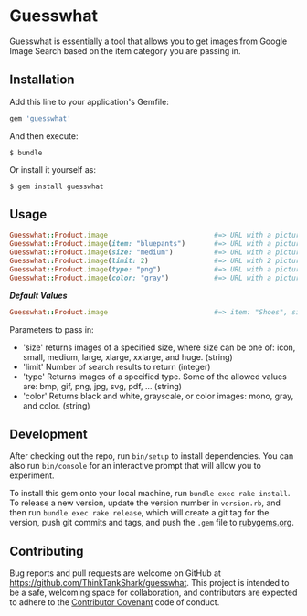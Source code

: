 # Guesswhat

Guesswhat is essentially a tool that allows you to get images from Google Image Search based on the item category you are passing in.

## Installation

Add this line to your application's Gemfile:

```ruby
gem 'guesswhat'
```

And then execute:

    $ bundle

Or install it yourself as:

    $ gem install guesswhat

## Usage

```ruby
Guesswhat::Product.image                          #=> URL with a picture of a shoe by default
Guesswhat::Product.image(item: "bluepants")       #=> URL with a picture of a blue pants
Guesswhat::Product.image(size: "medium")          #=> URL with a picture of a shoe with medium size
Guesswhat::Product.image(limit: 2)                #=> URL with 2 pictures of a shoe
Guesswhat::Product.image(type: "png")             #=> URL with a picture of a shoe with png format
Guesswhat::Product.image(color: "gray")           #=> URL with a picture of a grayscale shoe
```
***Default Values***
```ruby
Guesswhat::Product.image                          #=> item: "Shoes", size: "xlarge", limit: 10, type: "png", color: "gray"
```

Parameters to pass in:
- 'size' returns images of a specified size, where size can be one of: icon, small, medium, large, xlarge, xxlarge, and huge. (string)
- 'limit' Number of search results to return (integer)
- 'type' Returns images of a specified type. Some of the allowed values are: bmp, gif, png, jpg, svg, pdf, ... (string)
- 'color' Returns black and white, grayscale, or color images: mono, gray, and color. (string)
<!-- ###Guesswhat::Product.image(input)

***COMING SOON***

```ruby
Guesswhat::Product.image(input).size        #Specifiying the size of the image
Guesswhat::Product.image(input).color       #Specifiying the color of the image
Guesswhat::Product.image(input).type        #Specifiying the type of the image such as png, jpg, svg...
Guesswhat::Product.image(input).limit       #Specifiying the number of images needed
Guesswhat::Product.image(input).have        #Specifiying what item to include from the search
Guesswhat::Product.image(input).exclude     #Specifiying what item to exclude from the search
``` -->

## Development

After checking out the repo, run `bin/setup` to install dependencies. You can also run `bin/console` for an interactive prompt that will allow you to experiment.

To install this gem onto your local machine, run `bundle exec rake install`. To release a new version, update the version number in `version.rb`, and then run `bundle exec rake release`, which will create a git tag for the version, push git commits and tags, and push the `.gem` file to [rubygems.org](https://rubygems.org).

## Contributing

Bug reports and pull requests are welcome on GitHub at https://github.com/ThinkTankShark/guesswhat. This project is intended to be a safe, welcoming space for collaboration, and contributors are expected to adhere to the [Contributor Covenant](http://contributor-covenant.org) code of conduct.

